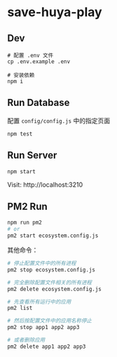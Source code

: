 # save-huya-play

## Dev

```
# 配置 .env 文件
cp .env.example .env

# 安装依赖
npm i
```

## Run Database

配置 `config/config.js` 中的指定页面

```
npm test
```

## Run Server

```
npm start
```

Visit: http://localhost:3210

## PM2 Run

```sh
npm run pm2
# or
pm2 start ecosystem.config.js
```

其他命令：

```sh
# 停止配置文件中的所有进程
pm2 stop ecosystem.config.js

# 完全删除配置文件相关的所有进程
pm2 delete ecosystem.config.js

# 先查看所有运行中的应用
pm2 list

# 然后按配置文件中的应用名称停止
pm2 stop app1 app2 app3

# 或者删除应用
pm2 delete app1 app2 app3
```
